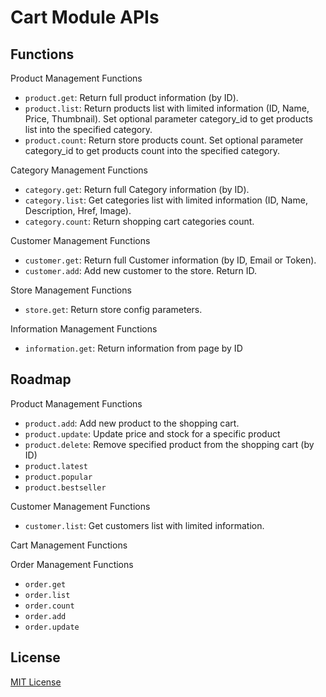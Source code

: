 Cart Module APIs
================

Functions
-------

Product Management Functions

* `product.get`: Return full product information (by ID).
* `product.list`: Return products list with limited information (ID, Name, Price, Thumbnail). Set optional parameter category_id to get products list into the specified category.
* `product.count`: Return store products count. Set optional parameter category_id to get products count into the specified category.

Category Management Functions

* `category.get`: Return full Category information (by ID).
* `category.list`: Get categories list with limited information (ID, Name, Description, Href, Image).
* `category.count`: Return shopping cart categories count.

Customer Management Functions

* `customer.get`: Return full Customer information (by ID, Email or Token).
* `customer.add`: Add new customer to the store. Return ID.

Store Management Functions

* `store.get`: Return store config parameters.

Information Management Functions

* `information.get`: Return information from page by ID

Roadmap
-------

Product Management Functions
	
* `product.add`: Add new product to the shopping cart.
* `product.update`: Update price and stock for a specific product
* `product.delete`: Remove specified product from the shopping cart (by ID)
* `product.latest`
* `product.popular`
* `product.bestseller`

Customer Management Functions

* `customer.list`: Get customers list with limited information.

Cart Management Functions

Order Management Functions

* `order.get`
* `order.list`
* `order.count`
* `order.add`
* `order.update`

License
-------

[MIT License](https://github.com/WesleyKambale/cart-chat-module/blob/main/LICENSE)
